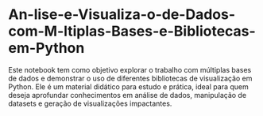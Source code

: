 # An-lise-e-Visualiza-o-de-Dados-com-M-ltiplas-Bases-e-Bibliotecas-em-Python
Este notebook tem como objetivo explorar o trabalho com múltiplas bases de dados e demonstrar o uso de diferentes bibliotecas de visualização em Python. Ele é um material didático para estudo e prática, ideal para quem deseja aprofundar conhecimentos em análise de dados, manipulação de datasets e geração de visualizações impactantes.

#
